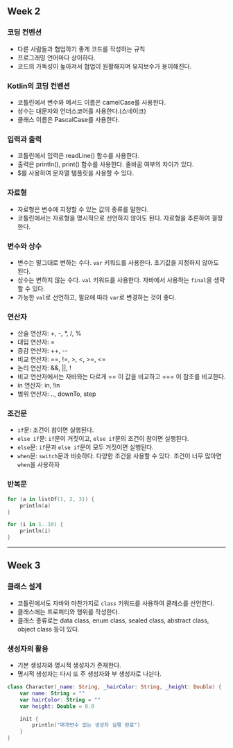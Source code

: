 ## Week 2

### 코딩 컨벤션

- 다른 사람들과 협업하기 좋게 코드를 작성하는 규칙
- 프로그래밍 언어마다 상이하다.
- 코드의 가독성이 높아져서 협업이 원활해지며 유지보수가 용이해진다.

### Kotlin의 코딩 컨벤션

- 코틀린에서 변수와 메서드 이름은 camelCase를 사용한다.
- 상수는 대문자와 언더스코어를 사용한다.(스네이크)
- 클래스 이름은 PascalCase를 사용한다.

### 입력과 출력

- 코틀린에서 입력은 readLine() 함수를 사용한다.
- 출력은 println(), print() 함수를 사용한다. 줄바꿈 여부의 차이가 있다.
- $를 사용하여 문자열 템플릿을 사용할 수 있다.

### 자료형

- 자료형은 변수에 지정할 수 있는 값의 종류를 말한다.
- 코틀린에서는 자료형을 명시적으로 선언하지 않아도 된다. 자료형을 추론하여 결정한다.

### 변수와 상수

- 변수는 말그대로 변하는 수다. `var` 키워드를 사용한다. 초기값을 지정하지 않아도 된다.
- 상수는 변하지 않는 수다. `val` 키워드를 사용한다. 자바에서 사용하는 `final`을 생략할 수 있다.
- 가능한 `val`로 선언하고, 필요에 따라 `var`로 변경하는 것이 좋다.

### 연산자

- 산술 연산자: +, -, *, /, %
- 대입 연산자: =
- 증감 연산자: ++, --
- 비교 연산자: ==, !=, >, <, >=, <=
- 논리 연산자: &&, ||, !
- 비교 연산자에서는 자바와는 다르게 == 이 값을 비교하고 === 이 참조를 비교한다.
- in 연산자: in, !in
- 범위 연산자: .., downTo, step

### 조건문

- `if`문: 조건이 참이면 실행된다.
- `else if`문: `if`문이 거짓이고, `else if`문의 조건이 참이면 실행된다.
- `else`문: `if`문과 `else if`문이 모두 거짓이면 실행된다.
- `when`문: `switch`문과 비슷하다. 다양한 조건을 사용할 수 있다. 조건이 너무 많아면 `when`을 사용하자

### 반복문
```kotlin
for (a in listOf(1, 2, 3)) {
    println(a)
}

for (i in 1..10) {
    println(i)
}
```

---

## Week 3

### 클래스 설계

- 코틀린에서도 자바와 마찬가지로 `class` 키워드를 사용하여 클래스를 선언한다.
- 클래스에는 프로퍼티와 행위를 작성한다.
- 클래스 종류로는 data class, enum class, sealed class, abstract class, object class 등이 있다.

### 생성자의 활용

- 기본 생성자와 명시적 생성자가 존재한다.
- 명시적 생성자는 다시 또 주 생성자와 부 생성자로 나뉜다.

```kotlin
class Character(_name: String, _hairColor: String, _height: Double) {
    var name: String = ""
    var hairColor: String = ""
    var height: Double = 0.0

    init {
        println("매개변수 없는 생성자 실행 완료")
    }
}
```